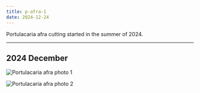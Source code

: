 ```yaml
---
title: p-afra-1
date: 2024-12-24
---
```


Portulacaria afra cutting started in the summer of 2024.

---

## 2024 December

![Portulacaria afra photo 1](/images/grow-logs/p-afra-1-photo-1.jpg)

![Portulacaria afra photo 2](/images/grow-logs/p-afra-1-photo-2.jpg)